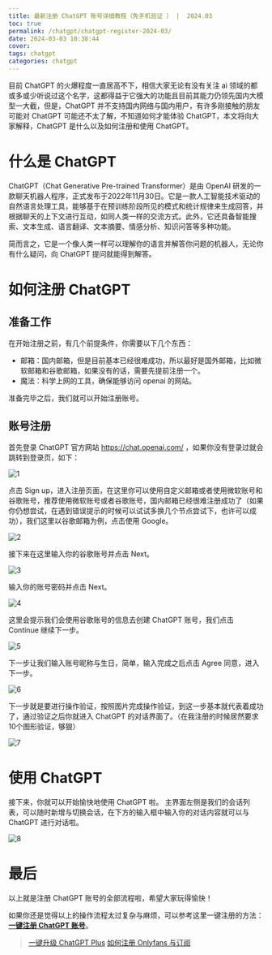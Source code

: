 ```yaml
---
title: 最新注册 ChatGPT 账号详细教程（免手机验证 ） |  2024.03
toc: true
permalink: /chatgpt/chatgpt-register-2024-03/
date: 2024-03-03 10:38:44
cover:
tags: chatgpt
categories: chatgpt
---
```


目前 ChatGPT 的火爆程度一直居高不下，相信大家无论有没有关注 ai 领域的都或多或少听说过这个名字，这都得益于它强大的功能且目前其能力仍领先国内大模型一大截，但是，ChatGPT 并不支持国内网络与国内用户，有许多刚接触的朋友可能对 ChatGPT 可能还不太了解，不知道如何才能体验 ChatGPT，本文将向大家解释，ChatGPT 是什么以及如何注册和使用 ChatGPT。

<!-- more -->

# 什么是 ChatGPT

ChatGPT（Chat Generative Pre-trained Transformer）是由 OpenAI 研发的一款聊天机器人程序，正式发布于2022年11月30日。它是一款人工智能技术驱动的自然语言处理工具，能够基于在预训练阶段所见的模式和统计规律来生成回答，并根据聊天的上下文进行互动，如同人类一样的交流方式。此外，它还具备智能搜索、文本生成、语言翻译、文本摘要、情感分析、知识问答等多种功能。

简而言之，它是一个像人类一样可以理解你的语言并解答你问题的机器人，无论你有什么疑问，向 ChatGPT 提问就能得到解答。

# 如何注册 ChatGPT

## 准备工作

在开始注册之前，有几个前提条件，你需要以下几个东西：

- 邮箱：国内邮箱，但是目前基本已经很难成功，所以最好是国外邮箱，比如微软邮箱和谷歌邮箱，如果没有的话，需要先提前注册一个。
- 魔法：科学上网的工具，确保能够访问 openai 的网站。

准备完毕之后，我们就可以开始注册账号。

## **账号注册**

首先登录 ChatGPT 官方网站 https://chat.openai.com/ ，如果你没有登录过就会跳转到登录页，如下：

![1](/img/chatgpt-register-2024_02.assets/1.PNG)

点击 Sign up，进入注册页面，在这里你可以使用自定义邮箱或者使用微软账号和谷歌账号，推荐使用微软账号或者谷歌账号，国内邮箱已经很难注册成功了（如果你仍想尝试，在遇到错误提示的时候可以试试多换几个节点尝试下，也许可以成功），我们这里以谷歌邮箱为例，点击使用 Google。

![2](/img/chatgpt-register-2024_02.assets/2-9387269.PNG)

接下来在这里输入你的谷歌账号并点击 Next。

![3](/img/chatgpt-register-2024_02.assets/3.png)

输入你的账号密码并点击 Next。

![4](/img/chatgpt-register-2024_02.assets/4.png)

这里会提示我们会使用谷歌账号的信息去创建 ChatGPT 账号，我们点击 Continue 继续下一步。

![5](/img/chatgpt-register-2024_02.assets/5.png)

下一步让我们输入账号昵称与生日，简单，输入完成之后点击 Agree 同意，进入下一步。

![6](/img/chatgpt-register-2024_02.assets/6.png)

下一步就是要进行操作验证，按照图片完成操作验证，到这一步基本就代表着成功了，通过验证之后你就进入 ChatGPT 的对话界面了。（在我注册的时候居然要求10个图形验证，够狠）

![7](/img/chatgpt-register-2024_02.assets/7.png)

# 使用 ChatGPT
接下来，你就可以开始愉快地使用 ChatGPT 啦。
主界面左侧是我们的会话列表，可以随时新增与切换会话，在下方的输入框中输入你的对话内容就可以与 ChatGPT 进行对话啦。

![8](/img/chatgpt-register-2024_02.assets/8.png)


# 最后

以上就是注册 ChatGPT 账号的全部流程啦，希望大家玩得愉快！

如果你还是觉得以上的操作流程太过复杂与麻烦，可以参考这里一键注册的方法：[**一键注册 ChatGPT 账号**](/chatgpt-register-2024/)。

> [一键升级 ChatGPT Plus](/upgrude-chatgpt-plus-2024/)
> [如何注册 Onlyfans 与订阅](/how-to-useonlyfans/)
